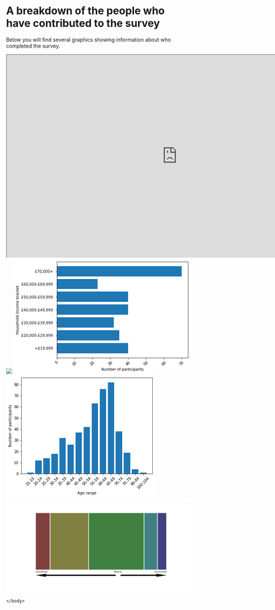 <html>
<body>

<h1>A breakdown of the people who have contributed to the survey</h1>
<p>Below you will find several graphics showing information about who completed the survey.</p>
<iframe src="https://jen-rasal.github.io/KnittingSurvey/population_graphs/knitting_responses_map.html" width="925" height="550"></iframe>
<img src = "https://user-images.githubusercontent.com/64635046/145694628-40642ece-46d5-4007-8038-691a2cc1c3b9.png">
<img src='population_graphs/knitting_household_income.png'/>
<img src='population_graphs/knitting_age.png'/>
    <img src='population_graphs/Personality.png'/>
    

    </body>
</html>
